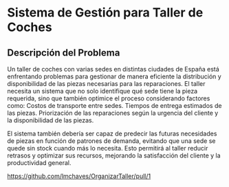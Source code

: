 # Sistema de Gestión para Taller de Coches

## Descripción del Problema
Un taller de coches con varias sedes en distintas ciudades de España está enfrentando problemas para gestionar de manera eficiente la distribución y disponibilidad de las piezas necesarias para las reparaciones. El taller necesita un sistema que no solo identifique qué sede tiene la pieza requerida, sino que también optimice el proceso considerando factores como:
Costos de transporte entre sedes.
Tiempos de entrega estimados de las piezas.
Priorización de las reparaciones según la urgencia del cliente y la disponibilidad de las piezas.

El sistema también debería ser capaz de predecir las futuras necesidades de piezas en función de patrones de demanda, evitando que una sede se quede sin stock cuando más lo necesita. Esto permitirá al taller reducir retrasos y optimizar sus recursos, mejorando la satisfacción del cliente y la productividad general.


https://github.com/lmchaves/OrganizarTaller/pull/1
